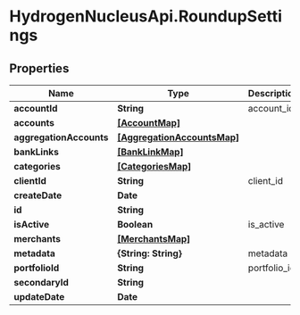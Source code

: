 # HydrogenNucleusApi.RoundupSettings

## Properties
Name | Type | Description | Notes
------------ | ------------- | ------------- | -------------
**accountId** | **String** | account_id | 
**accounts** | [**[AccountMap]**](AccountMap.md) |  | [optional] 
**aggregationAccounts** | [**[AggregationAccountsMap]**](AggregationAccountsMap.md) |  | [optional] 
**bankLinks** | [**[BankLinkMap]**](BankLinkMap.md) |  | 
**categories** | [**[CategoriesMap]**](CategoriesMap.md) |  | [optional] 
**clientId** | **String** | client_id | 
**createDate** | **Date** |  | [optional] 
**id** | **String** |  | [optional] 
**isActive** | **Boolean** | is_active | [optional] 
**merchants** | [**[MerchantsMap]**](MerchantsMap.md) |  | [optional] 
**metadata** | **{String: String}** | metadata | [optional] 
**portfolioId** | **String** | portfolio_id | [optional] 
**secondaryId** | **String** |  | [optional] 
**updateDate** | **Date** |  | [optional] 


